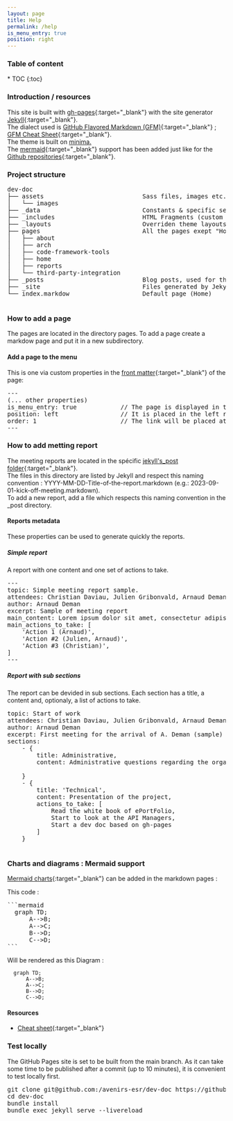 ```yaml
---
layout: page
title: Help 
permalink: /help
is_menu_entry: true
position: right
---
```


<h3>Table of content</h3>
* TOC
{:toc}


### Introduction / resources

This site is built with [gh-pages](https://pages.github.com/){:target="_blank"} with the site generator [Jekyll](https://jekyllrb.com/){:target="_blank"}. \
The dialect used is [GitHub Flavored Markdown (GFM)](https://github.github.com/gfm/){:target="_blank"} ; [GFM Cheat Sheet](https://gist.github.com/roshith-balendran/d50b32f8f7d900c34a7dc00766bcfb9c){:target="_blank"}.\
The theme is built on [minima.](https://github.com/jekyll/minima)\
The [mermaid](https://mermaid.js.org/intro/){:target="_blank"} support has been added just like for the [Github repositories](https://github.blog/2022-02-14-include-diagrams-markdown-files-mermaid/){:target="_blank"}.


### Project structure

<pre>
dev-doc
├── assets                           Sass files, images etc.
│   └── images
├── _data                            Constants & specific settings
├── _includes                        HTML Fragments (custom & theme)                   
├── _layouts                         Overriden theme layouts
├── pages                            All the pages exept "Home", one directory by thematic.
│   ├── about
│   ├── arch
│   ├── code-framework-tools
│   ├── home
│   ├── reports
│   └── third-party-integration
├── _posts                           Blog posts, used for the reports.
├── _site                            Files generated by Jekyll.
└── index.markdow                    Default page (Home)
    
</pre>

### How to add a page
The pages are located in the directory pages. To add a page create a markdow page and put it in a new subdirectory. 

#### Add a page to the menu
This is one via custom properties in the [front matter](https://jekyllrb.com/docs/step-by-step/03-front-matter/){:target="_blank"} of the page:
<pre>
---
(... other properties) 
is_menu_entry: true            // The page is displayed in the menu.
position: left                 // It is placed in the left region (could be center or right).
order: 1                       // The link will be placed at first position in the left region. 
---
</pre>

### How to add metting report

The meeting reports are located in the spécific [jekyll's_post folder](https://jekyllrb.com/docs/posts/){:target="_blank"}. \
The files in this directory are listed by Jekyll and respect this naming convention : YYYY-MM-DD-Title-of-the-report.markdown (e.g.: 2023-09-01-kick-off-meeting.markdown).\
To add a new report, add a file which respects this naming convention in the _post directory.

#### Reports metadata

These properties can be used to generate quickly the reports. 

##### Simple report
A report with one content and one set of actions to take.
<pre>
---
topic: Simple meeting report sample.
attendees: Christian Daviau, Julien Gribonvald, Arnaud Deman.
author: Arnaud Deman
excerpt: Sample of meeting report
main_content: Lorem ipsum dolor sit amet, consectetur adipiscing elit. Sed euismod cursus turpis, vel consectetur dui auctor at. Phasellus eu dui a quam laoreet porttitor. Integer at ante purus. Maecenas aliquet suscipit justo, ac rutrum leo posuere a. Proin faucibus lacinia ipsum vitae finibus. Quisque in iaculis nunc. Nullam libero arcu, accumsan at nisi id, semper rhoncus ex. Cras eleifend vel justo in ornare. Aliquam laoreet felis quis congue venenatis. Pellentesque et nisl sed arcu malesuada commodo. Morbi et gravida neque. Duis at mollis augue. Nulla condimentum mi non nibh sagittis, et tristique lacus vehicula. 
main_actions_to_take: [
    'Action 1 (Arnaud)',
    'Action #2 (Julien, Arnaud)',
    'Action #3 (Christian)',
]
---
</pre>
##### Report with sub sections
The report can be devided in sub sections. Each section has a title, a content and, optionaly, a list of actions to take.

<pre>
topic: Start of work
attendees: Christian Daviau, Julien Gribonvald, Arnaud Deman.
author: Arnaud Deman
excerpt: First meeting for the arrival of A. Deman (sample)
sections: 
    - {
        title: Administrative,
        content: Administrative questions regarding the organization of work,
        
    }
    - {
        title: 'Technical',
        content: Presentation of the project,
        actions_to_take: [
            Read the white book of ePortFolio,
            Start to look at the API Managers,
            Start a dev doc based on gh-pages
        ]
    }

</pre>

### Charts and diagrams : Mermaid support

[Mermaid charts](https://mermaid.js.org/intro/){:target="_blank"} can be added in the markdown pages :


This code :
<pre>
```mermaid
  graph TD;
      A-->B;
      A-->C;
      B-->D;
      C-->D;
```
</pre>

Will be rendered as this Diagram :
```mermaid
  graph TD;
      A-->B;
      A-->C;
      B-->D;
      C-->D;
```

#### Resources
- [Cheat sheet](https://jojozhuang.github.io/tutorial/mermaid-cheat-sheet/){:target="_blank"}

### Test locally
The GitHub Pages site is set to be built from the main branch. As it can take some time to be published after a commit (up to 10 minutes), it is convenient to test locally first.
<pre>
git clone git@github.com:/avenirs-esr/dev-doc https://github.com/avenirs-esr/dev-doc
cd dev-doc
bundle install
bundle exec jekyll serve --livereload
</pre>